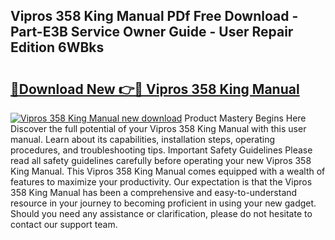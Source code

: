 ## Vipros 358 King Manual PDf Free Download - Part-E3B Service Owner Guide - User Repair Edition 6WBks

# <h2><a href="http://bc80635.oget.top/?id=Vipros+358+King+Manual">🔗Download New 👉🔴 Vipros 358 King Manual</a></h2>

[![Vipros 358 King Manual new download](https://i.imgur.com/5g1atiW.png)](http://bc80635.oget.top/?id=Vipros+358+King+Manual)
Product Mastery Begins Here Discover the full potential of your Vipros 358 King Manual with this user manual. Learn about its capabilities, installation steps, operating procedures, and troubleshooting tips. Important Safety Guidelines Please read all safety guidelines carefully before operating your new Vipros 358 King Manual. This Vipros 358 King Manual comes equipped with a wealth of features to maximize your productivity. Our expectation is that the Vipros 358 King Manual has been a comprehensive and easy-to-understand resource in your journey to becoming proficient in using your new gadget. Should you need any assistance or clarification, please do not hesitate to contact our support team.
